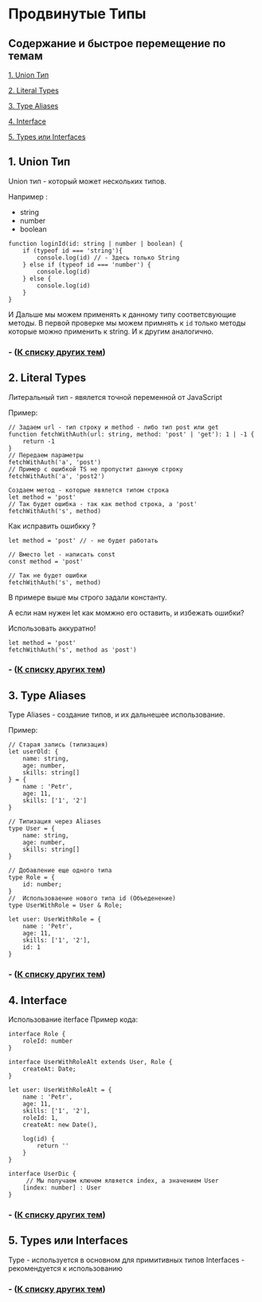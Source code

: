 # Продвинутые Типы

## Содержание и быстрое перемещение по темам <a name="start">

[1. Union Тип ](#Union_Тип)

[2. Literal Types ](#Literal_Types)

[3. Type Aliases ](#Type_Aliases)

[4. Interface ](#4)

[5. Types или Interfaces ](#5)


## 1. Union Тип <a name="Union_Тип"></a> 
Union тип - который может нескольких типов.

Например : 
- string 
- number 
- boolean 

```
function loginId(id: string | number | boolean) {
    if (typeof id === 'string'){
        console.log(id) // - Здесь только String
    } else if (typeof id === 'number') {
        console.log(id)
    } else {
        console.log(id)
    }
}
```
И Дальше мы можем применять к данному типу соответсвующие методы. 
В первой проверке мы можем примнять к `id` только методы которые можно применить к string. 
И к другим аналогично. 

### - ([К списку других тем](#start)) 

## 2. Literal Types <a name="Literal_Types"></a> 
Литеральный тип - явялется точной переменной от JavaScript

Пример: 

```
// Задаем url - тип строку и method - либо тип post или get 
function fetchWithAuth(url: string, method: 'post' | 'get'): 1 | -1 {
    return -1
}
// Передаем параметры
fetchWithAuth('a', 'post')
// Пример с ошибкой TS не пропустит данную строку
fetchWithAuth('a', 'post2')
```

```
Создаем метод - которые явялется типом строка
let method = 'post'
// Так будет ошибка - так как method строка, а 'post'
fetchWithAuth('s', method)
```
Как исправить ошибкку ? 
```
let method = 'post' // - не будет работать 

// Вместо let - написать const 
const method = 'post'

// Так не будет ошибки 
fetchWithAuth('s', method)
```
В примере выше мы строго задали константу.

А если нам нужен let как момжно его оставить, и избежать ошибки? 

Использовать аккуратно!

```
let method = 'post'
fetchWithAuth('s', method as 'post')
```
### - ([К списку других тем](#start)) 

## 3. Type Aliases  <a name="Type_Aliases"></a> 

Type Aliases -  создание типов, и их дальнешее использование.

Пример:

```
// Старая запись (типизация)
let userOld: {
    name: string,
    age: number,
    skills: string[]
} = {
    name : 'Petr',
    age: 11,
    skills: ['1', '2']
}

// Типизация через Aliases
type User = {
    name: string,
    age: number,
    skills: string[]
}

// Добавление еще одного типа
type Role = {
    id: number;
}
//  Использоваение нового типа id (Объеденение)
type UserWithRole = User & Role;

let user: UserWithRole = {
    name : 'Petr',
    age: 11,
    skills: ['1', '2'],
    id: 1
}
```

### - ([К списку других тем](#start)) 

## 4. Interface <a name="4"></a> 

Использование iterface
Пример кода:
```
interface Role {
    roleId: number
}

interface UserWithRoleAlt extends User, Role {
    createAt: Date;
}

let user: UserWithRoleAlt = {
    name : 'Petr',
    age: 11,
    skills: ['1', '2'],
    roleId: 1,
    createAt: new Date(),

    log(id) {
        return ''
    }
}

interface UserDic {
     // Мы получаем ключем ялвяется index, а значением User
    [index: number] : User
}
```

### - ([К списку других тем](#start)) 

## 5. Types или Interfaces <a name="5"></a> 

Type - используется в основном для примитивных типов
Interfaces - рекомендуется к использованию

### - ([К списку других тем](#start)) 

